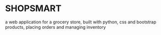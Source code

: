 # SHOPSMART
a web application for a grocery store, built with python, css and bootstrap products, placing orders and managing inventory

